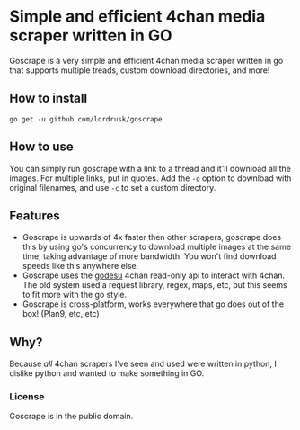 # Simple and efficient 4chan media scraper written in GO
Goscrape is a very simple and efficient 4chan media scraper written in go that supports multiple treads, custom download directories, and more!

## How to install
`go get -u github.com/lordrusk/goscrape`

## How to use
You can simply run goscrape with a link to a thread and it'll download all the images. For multiple links, put in quotes. Add the `-o` option to download with original filenames, and use `-c` to set a custom directory.

## Features
* Goscrape is upwards of 4x faster then other scrapers, goscrape does this by using go's concurrency to download multiple images at the same time, taking advantage of more bandwidth. You won't find download speeds like this anywhere else.
* Goscrape uses the [godesu](https://github.com/mtarnawa/godesu) 4chan read-only api to interact with 4chan. The old system used a request library, regex, maps, etc, but this seems to fit more with the go style.
* Goscrape is cross-platform, works everywhere that go does out of the box! (Plan9, etc, etc)

## Why?
Because *all* 4chan scrapers I've seen and used were written in python, I dislike python and wanted to make something in GO.

### License
Goscrape is in the public domain.
